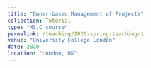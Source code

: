 ```yaml
---
title: "Owner-based Management of Projects"
collection: Tutorial
type: "MS.C course"
permalink: /teaching/2020-spring-teaching-1
venue: "University College London"
date: 2020
location: "London, UK"
---
```


